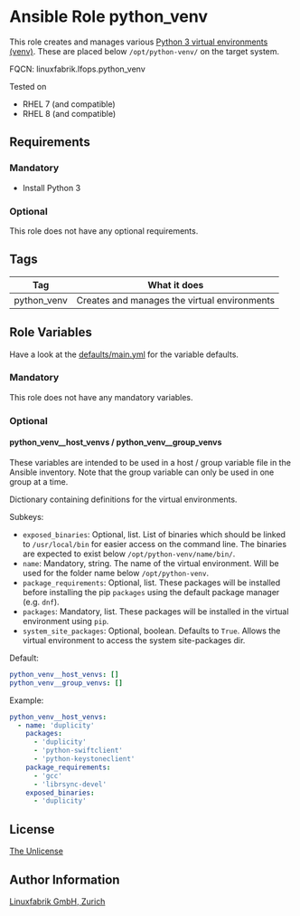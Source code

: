 # Ansible Role python_venv

This role creates and manages various [Python 3 virtual environments (venv)](https://docs.python.org/3/library/venv.html). These are placed below `/opt/python-venv/` on the target system.

FQCN: linuxfabrik.lfops.python_venv

Tested on

* RHEL 7 (and compatible)
* RHEL 8 (and compatible)


## Requirements

### Mandatory

* Install Python 3


### Optional

This role does not have any optional requirements.


## Tags

| Tag         | What it does                                 |
| ---         | ------------                                 |
| python_venv | Creates and manages the virtual environments |


## Role Variables

Have a look at the [defaults/main.yml](https://github.com/Linuxfabrik/lfops/blob/main/roles/python_venv/defaults/main.yml) for the variable defaults.


### Mandatory

This role does not have any mandatory variables.


### Optional

#### python_venv__host_venvs / python_venv__group_venvs

These variables are intended to be used in a host / group variable file in the Ansible inventory. Note that the group variable can only be used in one group at a time.

Dictionary containing definitions for the virtual environments.

Subkeys:

* `exposed_binaries`: Optional, list. List of binaries which should be linked to `/usr/local/bin` for easier access on the command line. The binaries are expected to exist below `/opt/python-venv/name/bin/`.
* `name`: Mandatory, string. The name of the virtual environment. Will be used for the folder name below `/opt/python-venv`.
* `package_requirements`: Optional, list. These packages will be installed before installing the pip `packages` using the default package manager (e.g. `dnf`).
* `packages`: Mandatory, list. These packages will be installed in the virtual environment using `pip`.
* `system_site_packages`:  Optional, boolean. Defaults to `True`. Allows the virtual environment to access the system site-packages dir.

Default:
```yaml
python_venv__host_venvs: []
python_venv__group_venvs: []
```

Example:
```yaml
python_venv__host_venvs:
  - name: 'duplicity'
    packages:
      - 'duplicity'
      - 'python-swiftclient'
      - 'python-keystoneclient'
    package_requirements:
      - 'gcc'
      - 'librsync-devel'
    exposed_binaries:
      - 'duplicity'
```


## License

[The Unlicense](https://unlicense.org/)


## Author Information

[Linuxfabrik GmbH, Zurich](https://www.linuxfabrik.ch)
